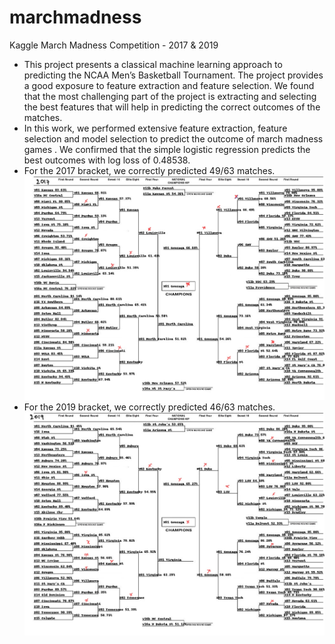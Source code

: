 # marchmadness
Kaggle March Madness Competition - 2017 &amp; 2019

- This project presents a classical machine learning approach to predicting the NCAA Men’s Basketball Tournament. The project provides a good exposure to feature extraction and feature selection. We found that the most challenging part of the project is extracting and selecting the best features that will help in predicting the correct outcomes of the matches.
- In this work, we performed extensive feature extraction, feature selection and model selection to predict the outcome of march madness games . We confirmed that the simple logistic regression predicts the best outcomes with log loss of 0.48538.
- For the 2017 bracket, we correctly predicted ​49/63 matches​. 
![alt text](2017bracket.jpg "2017PredictedBracket")
- For the 2019 bracket, we correctly predicted ​46/63 matches​.
![alt text](2019bracket.jpg "2019PredictedBracket")
